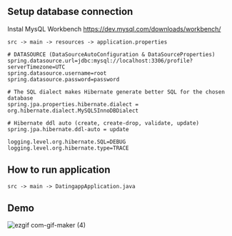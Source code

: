 ## Setup database connection

Instal MysQL Workbench https://dev.mysql.com/downloads/workbench/

```
src -> main -> resources -> application.properties
```

```
# DATASOURCE (DataSourceAutoConfiguration & DataSourceProperties)
spring.datasource.url=jdbc:mysql://localhost:3306/profile?serverTimezone=UTC
spring.datasource.username=root
spring.datasource.password=password

# The SQL dialect makes Hibernate generate better SQL for the chosen database
spring.jpa.properties.hibernate.dialect = org.hibernate.dialect.MySQL5InnoDBDialect

# Hibernate ddl auto (create, create-drop, validate, update)
spring.jpa.hibernate.ddl-auto = update

logging.level.org.hibernate.SQL=DEBUG
logging.level.org.hibernate.type=TRACE

```
## How to run application

```
src -> main -> DatingappApplication.java
```

## Demo

![ezgif com-gif-maker (4)](https://user-images.githubusercontent.com/43350898/99304225-5f865300-2852-11eb-9763-431ea3f25dd5.gif)
